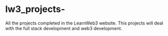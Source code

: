 # lw3_projects-
All the projects completed in the LearnWeb3 website. This projects will deal with the full stack development and web3 development.
